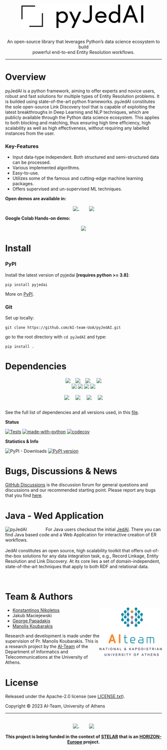 <div align="center">
    <br>
    <img align="center" src="https://github.com/AI-team-UoA/pyJedAI/blob/main/docs/img/pyjedai.logo.drawio.png?raw=true" alt="pyJedAI" width="400"/>
</div>
<br>
<br>
<div align="center">
An open-source library that leverages Python’s data science ecosystem to build <br> powerful end-to-end Entity Resolution workflows.
</div>

---

# Overview

pyJedAI is a python framework, aiming to offer experts and novice users, robust and fast solutions for multiple types of Entity Resolution problems. It is builded using state-of-the-art python frameworks. pyJedAI constitutes the sole open-source Link Discovery tool that is capable of exploiting the latest breakthroughs in Deep Learning and NLP techniques, which are publicly available through the Python data science ecosystem. This applies to both blocking and matching, thus ensuring high time efficiency, high scalability as well as high effectiveness, without requiring any labelled instances from the user.

### Key-Features

- Input data-type independent. Both structured and semi-structured data can be processed.
- Various implemented algorithms.
- Easy-to-use.
- Utilizes some of the famous and cutting-edge machine learning packages.
- Offers supervised and un-supervised ML techniques.

__Open demos are available in:__

<div align="center">
    <a href="https://nbviewer.org/github/AI-team-UoA/pyJedAI/blob/main/tutorials/Demo.ipynb">
        <img align="center" src="https://nbviewer.org/static/img/nav_logo.svg" width=120/> 
    </a>  &nbsp;&nbsp;&nbsp;&nbsp;&nbsp;&nbsp;&nbsp;
    <a href="https://github.com/AI-team-UoA/pyJedAI/blob/main/tutorials/Demo.ipynb">
        <img align="center" src="https://miro.medium.com/max/1400/1*Edn_LpbSpLeNKfWkEdG2Jg.png" width=120/> 
    </a>
</div>

__Google Colab Hands-on demo:__ 

<div align="center">
    <a href="https://colab.research.google.com/drive/18VgEOKAc2ObFFxDNb2sjhBLKKsNvfEPo?usp=sharing">
        <img align="center" src="https://3.bp.blogspot.com/-apoBeWFycKQ/XhKB8fEprwI/AAAAAAAACM4/Sl76yzNSNYwlShIBrheDAum8L9qRtWNdgCLcBGAsYHQ/s1600/colab.png" width=120/> 
    </a>
</div>

# Install

### PyPI
Install the latest version of pyjedai __[requires python >= 3.8]__:
```
pip install pyjedai
```
More on [PyPI](https://pypi.org/project/pyjedai).

### Git

Set up locally:
```
git clone https://github.com/AI-team-UoA/pyJedAI.git
```
go to the root directory with `cd pyJedAI` and type:
```
pip install .
```



# Dependencies

<div align="center">
    <img align="center" src="https://upload.wikimedia.org/wikipedia/commons/thumb/e/ed/Pandas_logo.svg/2560px-Pandas_logo.svg.png" width=120/> &nbsp;&nbsp;
    <img align="center" src="https://upload.wikimedia.org/wikipedia/commons/thumb/3/31/NumPy_logo_2020.svg/1280px-NumPy_logo_2020.svg.png" width=120/> &nbsp;&nbsp;
    <img align="center" src="https://logoeps.com/wp-content/uploads/2012/10/python-logo-vector.png" width=120/> &nbsp;&nbsp;&nbsp;
    <img align="center" src="https://upload.wikimedia.org/wikipedia/commons/thumb/3/38/Jupyter_logo.svg/883px-Jupyter_logo.svg.png" width=70/>  <br>
    <img align="center" src="https://raw.githubusercontent.com/optuna/optuna/master/docs/image/optuna-logo.png" width=150/>
    <img align="center" src="https://upload.wikimedia.org/wikipedia/commons/thumb/8/8a/Plotly_logo_for_digital_final_%286%29.png/1200px-Plotly_logo_for_digital_final_%286%29.png" width=150/>
    <img align="center" src="https://pytorch.org/tutorials/_static/img/thumbnails/cropped/profiler.png" width=160/> 
    <img align="center" src="https://www.fullstackpython.com/img/logos/scipy.png" width=150/>  <br><br>
    <img align="center" src="https://www.kornosk.me/resources/language-model/featured.png" width=150/> &nbsp;&nbsp;&nbsp;
    <img align="center" src="https://repository-images.githubusercontent.com/1349775/202c4680-8f7c-11e9-91c6-745fdcbeffe8" width=150/> &nbsp;&nbsp;&nbsp;
    <img align="center" src="https://networkx.org/_static/networkx_logo.svg" width=150/> &nbsp;&nbsp;&nbsp;
    <img align="center" src="https://raw.githubusercontent.com/RDFLib/OWL-RL/master/OWL-RL.png" width=70/> 
</div>
<br>

See the full list of dependencies and all versions used, in this [file](https://github.com/AI-team-UoA/pyJedAI/blob/main/pyproject.toml).

__Status__

[![Tests](https://github.com/AI-team-UoA/pyJedAI/actions/workflows/tests.yml/badge.svg?branch=main)](https://github.com/AI-team-UoA/pyJedAI/actions/workflows/tests.yml)
[![made-with-python](https://readthedocs.org/projects/pyjedai/badge/?version=latest)](https://pyjedai.readthedocs.io/en/latest/?badge=latest)
[![codecov](https://codecov.io/gh/AI-team-UoA/pyjedai/branch/master/graph/badge.svg?token=4QR0X315CL)](https://codecov.io/gh/AI-team-UoA/pyjedai)


__Statistics & Info__

![PyPI - Downloads](https://img.shields.io/pypi/dm/pyjedai)
[![PyPI version](https://img.shields.io/pypi/v/pyjedai.svg?logo=pypi&logoColor=FFE873)](https://pypi.org/project/pyjedai/)


# Bugs, Discussions & News

[GitHub Discussions](https://github.com/AI-team-UoA/pyJedAI/discussions) is the discussion forum for general questions and discussions and our recommended starting point. Please report any bugs that you find [here](https://github.com/AI-team-UoA/pyJedAI/issues).

# Java - Wed Application 

<img align="left" src="https://github.com/scify/JedAIToolkit/blob/master/documentation/JedAI_logo.png?raw=true" alt="pyJedAI" width="130"/>

For Java users checkout the initial [JedAI](https://github.com/scify/JedAIToolkit). There you can find Java based code and a Web Application for interactive creation of ER workflows. <br><br> JedAI constitutes an open source, high scalability toolkit that offers out-of-the-box solutions for any data integration task, e.g., Record Linkage, Entity Resolution and Link Discovery. At its core lies a set of domain-independent, state-of-the-art techniques that apply to both RDF and relational data.

<br>

# Team & Authors

<img align="right" src="https://github.com/AI-team-UoA/.github/blob/main/AI_LOGO.png?raw=true" alt="pyJedAI" width="200"/>

- [Konstantinos Nikoletos](https://nikoletos-k.github.io)
- Jakub Maciejewski
- [George Papadakis](https://gpapadis.wordpress.com)
- [Manolis Koubarakis](https://cgi.di.uoa.gr/~koubarak/)

Research and development is made under the supervision of Pr. Manolis Koubarakis. This is a research project by the [AI-Team](https://ai.di.uoa.gr) of the Department of Informatics and Telecommunications at the University of Athens.

# License

Released under the Apache-2.0 license (see [LICENSE.txt](https://github.com/AI-team-UoA/pyJedAI/blob/main/LICENSE)).

Copyright © 2023 AI-Team, University of Athens

<div align="center">
    <hr>
    <br>
    <a href="https://stelar-project.eu">
        <img align="center" src="https://stelar-project.eu/wp-content/uploads/2022/08/Logo-Stelar-1-f.png" width=180/>
    </a> &nbsp;&nbsp;&nbsp;&nbsp;&nbsp;&nbsp;&nbsp;
    <a href="https://ec.europa.eu/info/index_en">
        <img align="center" src="https://upload.wikimedia.org/wikipedia/commons/thumb/b/b7/Flag_of_Europe.svg/1200px-Flag_of_Europe.svg.png" width=140/>
    </a>
    <br>
    <br>
        <b>This project is being funded in the context of <a href="https://stelar-project.eu">STELAR</a> that is an <a href="https://research-and-innovation.ec.europa.eu/funding/funding-opportunities/funding-programmes-and-open-calls/horizon-europe_en">HORIZON-Europe</a> project.
        </b>
    <br>
</div>
